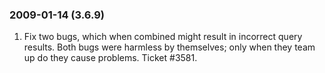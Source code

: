 ### 2009\-01\-14 (3\.6\.9\)

1. Fix two bugs, which when combined might result in incorrect
 query results. Both bugs were harmless by themselves; only when
 they team up do they cause problems. Ticket \#3581\.




